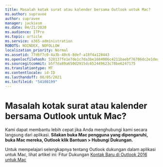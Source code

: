 ```yaml
---
title: Masalah kotak surat atau kalender bersama Outlook untuk Mac?
ms.author: supravee
author: supravee
manager: jackiesm
ms.date: 04/21/2020
ms.audience: ITPro
ms.topic: article
ms.service: o365-administration
ROBOTS: NOINDEX, NOFOLLOW
localization_priority: Normal
ms.assetid: 77d6f7c0-4a3b-49c6-8def-a18f4a120443
ms.openlocfilehash: 520137fe1e7de1c7da3be1684006c4211baebf76786dc2e1dea7acc91f82cc7a
ms.sourcegitcommit: b5f7da89a650d2915dc652449623c78be6247175
ms.translationtype: MT
ms.contentlocale: id-ID
ms.lasthandoff: 08/05/2021
ms.locfileid: "54108199"
---
```

# <a name="shared-mailbox-or-calendar-issue-in-outlook-for-mac"></a>Masalah kotak surat atau kalender bersama Outlook untuk Mac?

Kami dapat membantu lebih cepat jika Anda menghubungi kami secara langsung dari aplikasi. **Silakan buka Mac pengguna yang dipengaruhi, buka Mac mereka, Outlook klik Bantuan \> Hubungi Dukungan.** 
  
Untuk mempelajari selengkapnya tentang Outlook dukungan dalam aplikasi untuk Mac, lihat artikel ini: Fitur Dukungan [Kontak Baru di Outlook 2016 untuk Mac](https://answers.microsoft.com/msoffice/forum/msoffice_outlook-mso_mac-mso_mac2016/new-contact-support-feature-in-outlook-2016-for/d4fc21c4-25e2-4e10-b943-1fba6542b517)
  

